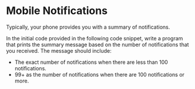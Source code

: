 # Mobile Notifications


Typically, your phone provides you with a summary of notifications.

In the initial code provided in the following code snippet, write a program that prints the summary message based on the number of notifications that you received. The message should include:

* The exact number of notifications when there are less than 100 notifications.
* 99+ as the number of notifications when there are 100 notifications or more.